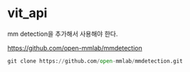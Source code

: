 # vit_api

mm detection을 추가해서 사용해야 한다.

https://github.com/open-mmlab/mmdetection

```python
git clone https://github.com/open-mmlab/mmdetection.git
